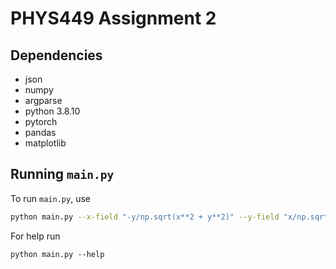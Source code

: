 # PHYS449 Assignment 2

## Dependencies

- json
- numpy
- argparse
- python 3.8.10
- pytorch
- pandas
- matplotlib

## Running `main.py`

To run `main.py`, use

```sh
python main.py --x-field "-y/np.sqrt(x**2 + y**2)" --y-field "x/np.sqrt(x**2 + y**2)" --ub 1.0 --lb -1.0 --param inputs/param.json --n-tests 4
```
For help run
```
python main.py --help
```